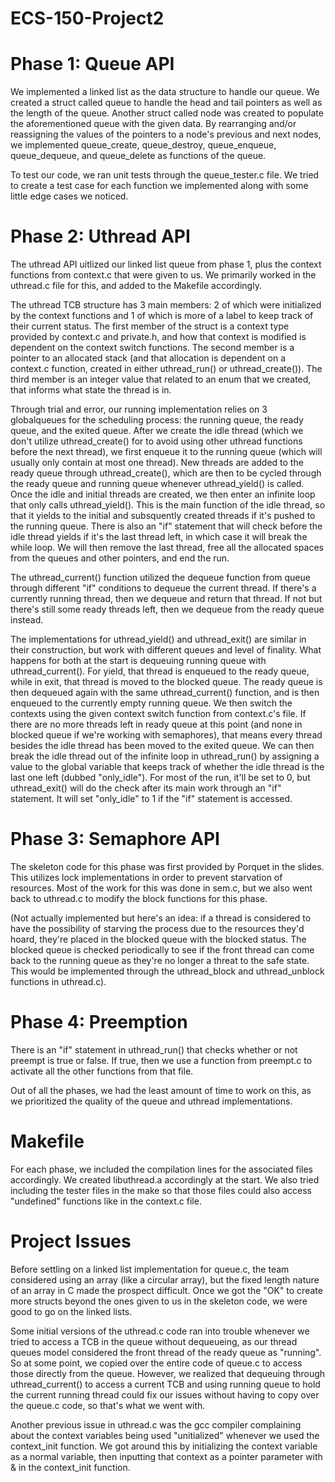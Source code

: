 # ECS-150-Project2

# Phase 1: Queue API
We implemented a linked list as the data structure to handle our queue. We
created a struct called queue to handle the head and tail pointers as well as
the length of the queue. Another struct called node was created to populate the
aforementioned queue with the given data. By rearranging and/or reassigning the
values of the pointers to a node's previous and next nodes, we
implemented queue_create, queue_destroy, queue_enqueue, queue_dequeue, and
queue_delete as functions of the queue.

To test our code, we ran unit tests through the queue_tester.c file. We
tried to create a test case for each function we implemented along with
some little edge cases we noticed.

# Phase 2: Uthread API
The uthread API uitlized our linked list queue from phase 1, plus the context
functions from context.c that were given to us. We primarily worked in the
uthread.c file for this, and added to the Makefile accordingly.

The uthread TCB structure has 3 main members: 2 of which were initialized by the
context functions and 1 of which is more of a label to keep track of their
current status. The first member of the struct is a context type provided by
context.c and private.h, and how that context is modified is dependent on the
context switch functions. The second member is a pointer to an allocated stack
(and that allocation is dependent on a context.c function, created in either
uthread_run() or uthread_create()). The third member is an integer value that
related to an enum that we created, that informs what state the thread is in.

Through trial and error, our running implementation relies on 3 globalqueues 
for the scheduling process: the running queue, the ready queue, and the exited
queue. After we create the idle thread (which we don't utilize uthread_create()
for to avoid using other uthread functions before the next thread), we first 
enqueue it to the running queue (which will usually only contain at most one 
thread).  New threads are added to the ready queue through uthread_create(), 
which are then to be cycled through the ready queue and running queue whenever 
uthread_yield() is called. Once the idle and initial threads are created, we
then enter an infinite loop that only calls uthread_yield(). This is the main 
function of the idle thread, so that it yields to the initial and subsquently
created threads if it's pushed to the running queue. There is also an "if" 
statement that will check before the idle thread yields if it's the last thread
left, in which case it will break the while loop. We will then remove the last
thread, free all the allocated spaces from the queues and other pointers, and
end the run.

The uthread_current() function utilized the dequeue function from queue through
different "if" conditions to dequeue the current thread. If there's a currently 
running thread, then we dequeue and return that thread. If not but there's still
some ready threads left, then we dequeue from the ready queue instead.

The implementations for uthread_yield() and uthread_exit() are similar in their
construction, but work with different queues and level of finality. What happens
for both at the start is dequeuing running queue with uthread_current(). For 
yield, that thread is enqueued to the ready queue, while in exit, that thread is
moved to the blocked queue. The ready queue is then dequeued again with the same
uthread_current() function, and is then enqueued to the currently empty running
queue. We then switch the contexts using the given context switch function from
context.c's file. If there are no more threads left in ready queue at this point
(and none in blocked queue if we're working with semaphores), that means every 
thread besides the idle thread has been moved to the exited queue. We can then 
break the idle thread out of the infinite loop in uthread_run() by assigning a 
value to the global variable that keeps track of whether the idle thread is the 
last one left (dubbed "only_idle"). For most of the run, it'll be set to 0, but 
uthread_exit() will do the check after its main work through an "if" statement.
It will set "only_idle" to 1 if the "if" statement is accessed.

# Phase 3: Semaphore API
The skeleton code for this phase was first provided by Porquet in the slides.
This utilizes lock implementations in order to prevent starvation of resources.
Most of the work for this was done in sem.c, but we also went back to uthread.c
to modify the block functions for this phase.

(Not actually implemented but here's an idea: if a thread is considered to have
the possibility of starving the process due to the resources they'd hoard,
they're placed in the blocked queue with the blocked status. The blocked queue
is checked periodically to see if the front thread can come back to the running
queue as they're no longer a threat to the safe state. This would be implemented
through the uthread_block and uthread_unblock functions in uthread.c).

# Phase 4: Preemption
There is an "if" statement in uthread_run() that checks whether or not preempt
is true or false. If true, then we use a function from preempt.c to activate 
all the other functions from that file.

Out of all the phases, we had the least amount of time to work on this, as we 
prioritized the quality of the queue and uthread implementations.

# Makefile
For each phase, we included the compilation lines for the associated files
accordingly. We created libuthread.a accordingly at the start. We also tried
including the tester files in the make so that those files could also access 
"undefined" functions like in the context.c file.

# Project Issues
Before settling on a linked list implementation for queue.c, the team considered
using an array (like a circular array), but the fixed length nature of an array 
in C made the prospect difficult. Once we got the "OK" to create more structs 
beyond the ones given to us in the skeleton code, we were good to go on the 
linked lists.

Some initial versions of the uthread.c code ran into trouble whenever we tried 
to access a TCB in the queue without dequeueing, as our thread queues model
considered the front thread of the ready queue as "running". So at some point, we 
copied over the entire code of queue.c to access those directly from the queue.
However, we realized that dequeuing through uthread_current() to access a current
TCB and using running queue to hold the current running thread could fix our 
issues without having to copy over the queue.c code, so that's what we went with.

Another previous issue in uthread.c was the gcc compiler complaining about the 
context variables being used "unitialized" whenever we used the context_init 
function. We got around this by initializing the context variable as a normal 
variable, then inputting that context as a pointer parameter with & in the 
context_init function.
